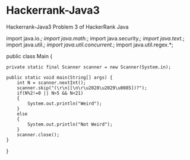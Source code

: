 # Hackerrank-Java3
Hackerrank-Java3
Problem 3 of HackerRank Java


import java.io.*;
import java.math.*;
import java.security.*;
import java.text.*;
import java.util.*;
import java.util.concurrent.*;
import java.util.regex.*;

public class Main {



    private static final Scanner scanner = new Scanner(System.in);

    public static void main(String[] args) {
        int N = scanner.nextInt();
        scanner.skip("(\r\n|[\n\r\u2028\u2029\u0085])?");
        if(N%2!=0 || N>5 && N<21)
        {
            System.out.println("Weird");
        }
        else
        {
            System.out.println("Not Weird");
        }
        scanner.close();
    }
}
